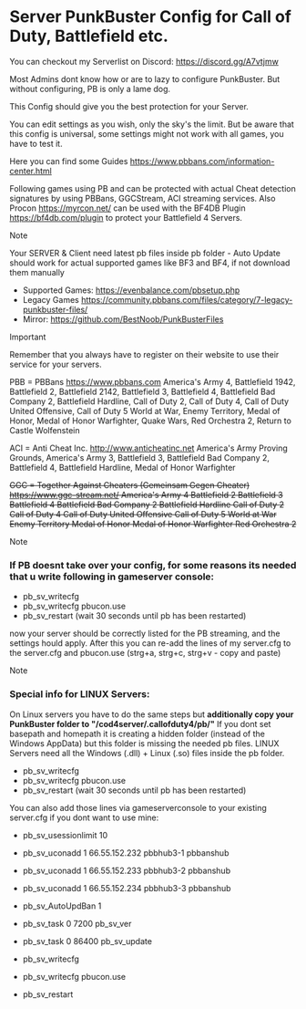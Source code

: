 # Server PunkBuster Config for Call of Duty, Battlefield etc. #

You can checkout my Serverlist on Discord: https://discord.gg/A7vtjmw


Most Admins dont know how or are to lazy to configure PunkBuster. But without configuring, PB is only a lame dog.

This Config should give you the best protection for your Server.

You can edit settings as you wish, only the sky's the limit. But be aware that this config is universal, some settings might not work with all games, you have to test it.

Here you can find some Guides https://www.pbbans.com/information-center.html

Following games using PB and can be protected with actual Cheat detection signatures by using PBBans, GGCStream, ACI streaming services.
Also Procon https://myrcon.net/ can be used with the BF4DB Plugin https://bf4db.com/plugin to protect your Battlefield 4 Servers.

> [!NOTE]
> Your SERVER & Client need latest pb files inside pb folder - Auto Update should work for actual supported games like BF3 and BF4, if not download them manually
> - Supported Games: https://evenbalance.com/pbsetup.php
> - Legacy Games https://community.pbbans.com/files/category/7-legacy-punkbuster-files/
> - Mirror: https://github.com/BestNoob/PunkBusterFiles


> [!IMPORTANT]
> Remember that you always have to register on their website to use their service for your servers.


PBB = PBBans https://www.pbbans.com
America's Army 4, Battlefield 1942, Battlefield 2, Battlefield 2142, Battlefield 3, Battlefield 4, Battlefield Bad Company 2, Battlefield Hardline, Call of Duty 2, Call of Duty 4,
Call of Duty United Offensive, Call of Duty 5 World at War, Enemy Territory, Medal of Honor, Medal of Honor Warfighter, Quake Wars, Red Orchestra 2, Return to Castle Wolfenstein


ACI = Anti Cheat Inc. http://www.anticheatinc.net
America's Army Proving Grounds, America's Army 3, Battlefield 3, Battlefield Bad Company 2, Battlefield 4, Battlefield Hardline, Medal of Honor Warfighter


~~GGC = Together Against Cheaters (Gemeinsam Gegen Cheater) https://www.ggc-stream.net/
America's Army 4
Battlefield 2
Battlefield 3
Battlefield 4
Battlefield Bad Company 2
Battlefield Hardline
Call of Duty 2
Call of Duty 4
Call of Duty United Offensive
Call of Duty 5 World at War
Enemy Territory
Medal of Honor
Medal of Honor Warfighter
Red Orchestra 2~~

> [!NOTE]
> ### If PB doesnt take over your config, for some reasons its needed that u write following in gameserver console: ###

- pb_sv_writecfg
- pb_sv_writecfg pbucon.use
- pb_sv_restart (wait 30 seconds until pb has been restarted)

now your server should be correctly listed for the PB streaming, and the settings hould apply. After this you can re-add the lines of my server.cfg to the server.cfg and pbucon.use
(strg+a, strg+c, strg+v - copy and paste)

> [!NOTE]
> ### Special info for LINUX Servers: ###
On Linux servers you have to do the same steps but **additionally copy your PunkBuster folder to "/cod4server/.callofduty4/pb/"**
If you dont set basepath and homepath it is creating a hidden folder (instead of the Windows AppData) but this folder is missing the needed pb files.
LINUX Servers need all the Windows (.dll) + Linux (.so) files inside the pb folder.

- pb_sv_writecfg
- pb_sv_writecfg pbucon.use
- pb_sv_restart (wait 30 seconds until pb has been restarted)

You can also add those lines via gameserverconsole to your existing server.cfg if you dont want to use mine:

- pb_sv_usessionlimit 10
- pb_sv_uconadd 1 66.55.152.232 pbbhub3-1 pbbanshub
- pb_sv_uconadd 1 66.55.152.233 pbbhub3-2 pbbanshub
- pb_sv_uconadd 1 66.55.152.234 pbbhub3-3 pbbanshub
- pb_sv_AutoUpdBan 1
- pb_sv_task 0 7200 pb_sv_ver
- pb_sv_task 0 86400 pb_sv_update

- pb_sv_writecfg
- pb_sv_writecfg pbucon.use
- pb_sv_restart
